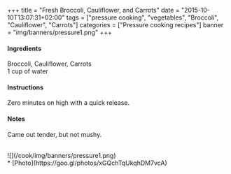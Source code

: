 +++
title = "Fresh Broccoli, Cauliflower, and Carrots"
date = "2015-10-10T13:07:31+02:00"
tags = ["pressure cooking", "vegetables", "Broccoli", "Cauliflower", "Carrots"]
categories = ["Pressure cooking recipes"]
banner = "img/banners/pressure1.png"
+++

#### Ingredients
Broccoli, Cauliflower, Carrots  
1 cup of water  

#### Instructions
Zero minutes on high with a quick release.  

#### Notes
Came out tender, but not mushy.

<br>
![](/cook/img/banners/pressure1.png)
<br>
* [Photo](https://goo.gl/photos/xGQchTqUkqhDM7vcA)
